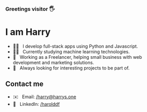 ### Greetings visitor 🖐

<h1>I am Harry</h1>

- 🧙‍♂️ &nbsp; I develop full-stack apps using Python and Javascript.
- 👨‍💻 &nbsp; Currently studying machine learning technologies.
- 🤹 &nbsp; Working as a Freelancer, helping small business with web development and marketing solutions.
- 🚀 &nbsp; Always looking for interesting projects to be part of.

<h2>Contact me</h2>

- ✉️ &nbsp; Email: [/harry@harrys.one](mailto:harry@harrys.one)
- 💼 &nbsp; LinkedIn: [/harolddf](https://www.linkedin.com/in/harolddf/)
